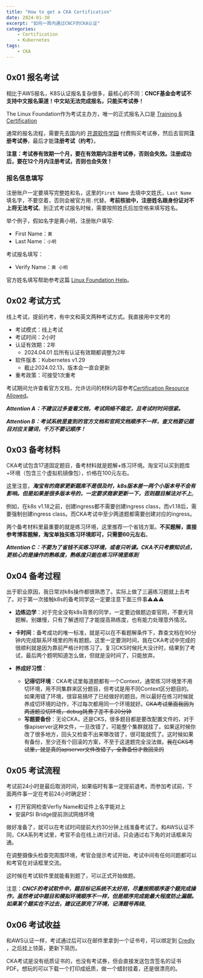```yaml
---
title: "How to get a CKA Certification"
date: 2024-01-30
excerpt: "如何一周内通过CNCF的CKA认证"
categories: 
    - Certification
    - Kubernetes
tags: 
    - CKA
---
```




## 0x01 报名考试

相比于AWS报名，K8S认证报名复杂很多，最核心的不同：**CNCF基金会考试不支持中文报名渠道！中文站无法完成报名，只能买考试券！**

The Linux Foundation作为考试主办方，唯一的正式报名入口是 [Training & Certification](https://trainingportal.linuxfoundation.org/learn/dashboard)

通常的报名流程，需要先去国内的 [开源软件学园](https://training.linuxfoundation.cn/) 付费购买考试券，然后去官网**注册考试券**，最后才能**注册考试（约考）**。

**注意：考试券有效期一个月，要在有效期内注册考试券，否则会失效。注册成功后，要在12个月内注册考试，否则也会失效！**

### 报名信息填写

注册账户一定要填写完整姓和名，这里的`First Name` 去填中文姓氏，`Last Name` 填名字，不要空着，否则会被官方用`.`代替。**考前核验中，注册姓名跟身份证对不上将无法考试**。到正式考试报名时候，需要按照姓氏后加空格来填写姓名。

举个例子，假如名字是黄小明，注册账户填写:

- First Name：`黄`
- Last Name：`小明`

考试报名填写：

- Verify Name：`黄 小明`

官方姓名填写帮助参考这篇 [Linux Foundation Help](https://training.linuxfoundation.cn/help)。

## 0x02 考试方式

线上考试，提前约考，有中文和英文两种考试方式。我直接用中文考的

- 考试模式：线上考试
- 考试时间：2小时
- 认证有效期：2年
  - 2024.04.01 后所有认证有效期都调整为2年
- 软件版本：Kubernetes v1.29
  - 截止2024.02.13，版本会一直会更新
- 重考政策：可接受1次重考

考试期间允许查看官方文档，允许访问的材料内容参考[Certification Resource Allowed](https://docs.linuxfoundation.org/tc-docs/certification/certification-resources-allowed)。

***Attention A：不建议过多查看文档，考试网络不稳定，且考试时时间很紧。***

***Attention B：考试系统里查到的官方文档和官网文档顺序不一样，查文档要记题目对应关键词，千万不要记顺序！***

## 0x03 备考材料

CKA考试包含17道固定题目，备考材料就是题解+练习环境。淘宝可以买到题库+环境（包含三个虚拟机镜像包），价格在100元左右。

这里注意，***淘宝有的商家更新题库不是很及时，k8s版本差一两个小版本号不会有影响。但是如果差很多版本号的，一定要求商家更新一下，否则题目解法对不上***。

例如，在k8s v1.18之前，创建ingress都不需要创建ingress class，而v1.18后，需要强制创建ingress class。而CKA考试中至少两道题都需要创建对应的ingress。

两个备考材料里最重要的就是练习环境，这里推荐一个省钱方案。**不买题解，直接参考博客题解，淘宝单独买练习环境即可，只需要60元左右**。

***Attention C：不要为了省钱不买练习环境，或者只听课。CKA不只考察知识点，更核心的是操作的熟练度，熟练度只能在练习环境里练到***

## 0x04 备考过程

出于职业原因，我日常对k8s操作都很熟悉了。实际上做了三遍练习题就上去考了。对于第一次接触k8s的备考同学这一定要注意下面三件事⚠️⚠️⚠️

- **边练边学**：对于完全没有k8s背景的同学，一定要边做题边查官网，不要光背题解。别嫌慢，只有了解透彻了才能提高熟练度，也有能力处理意外情况。
  
- **卡时间**：备考成功的唯一标准，就是可以在不看题解条件下，靠查文档在90分钟内完成联系环境里的所有题题。这里一定要测时间，我在CKA考试中完成的很顺利就是因为靠前严格计时练习了。复习CKS时候托大没计时，结果到了考试，最后两个题明知道怎么做，但就是没时间了，只能放弃。
- **养成好习惯**：
  - **记得切环境**：CKA考试里每道题都有一个Context，通常练习环境里不用切环境，用不同集群来区分题目，但考试是用不同Context区分题目的。如果用错了环境，很容易搞坏了已经做好的题目。所以最好在练习时候就养成切环境的动作，不过每次都用同一个环境就好。~~CKA考试里面我因为两道题没切环境，debug耗费了差不多20分钟~~
  - **写题要备份**：无论CKA，还是CKS，很多题目都是要改配置文件的，对于像apiserver这种文件，一旦改错了，可能整个集群就挂了。如果这时候你改了很多地方，回头又检查不出来哪改错了，很可能就慌了。这时候如果有备份，至少还有个回滚的方案，不至于这道题完全没法做。~~我在CKS考试里，就是真的apiserver文件改错了，全靠备份才救回来的~~

## 0x05 考试流程

考试前24小时是最后取消时间，如果临时有事一定提前退考。而参加考试前，下面两件事一定在考前24小时确定好：

- 打开官网检查Verfiy Name和证件上名字能对上
- 安装PSI Bridge提前测试网络环境

做好准备了，就可以在考试时间提前大约30分钟上线准备考试了。和AWS认证不同，CKA系列考试里，考官不会在线上进行对话，只会通过右下角的对话框来沟通。

在调整摄像头检查完周围环境，考官会提示考试开始，考试中间有任何问题都可以和考官在对话框里交流。

这时候在考试软件里就能看到题了，可以正式开始做题。

注意：***CNCF的考试软件中，题目标记系统不太好用，尽量按照顺序逐个题完成操作，虽然考试中题目和模拟环境顺序不一样，但是顺序完成能最大程度防止漏题。如果某个题实在不过去，建议还原完了环境，记清题号再绕***。

## 0x06 考试收益

和AWS认证一样，考试通过后可以在邮件里拿到一个证书号，可以绑定到 [Credly](https://info.credly.com/) ，之后挂上领英，更新下简历。

CKA考试是没有纸质证书的，也没有考试券，但会直接发送包含签名的证书PDF。想玩的可以下载一个打印成纸质，做一个蜡封挂着，还是很漂亮的。